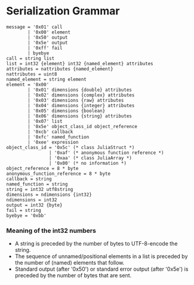 # Serialization Grammar

    message = '0x01' call
            | '0x00' element
            | '0x50' output
            | '0x5e' output
            | '0xff' fail
            | byebye
    call = string list
    list = int32 {element} int32 {named_element} attributes
    attributes = nattributes {named_element}
    nattributes = uint8
    named_element = string element
    element = '0x00'
            | '0x01' dimensions {double} attributes
            | '0x02' dimensions {complex} attributes
            | '0x03' dimensions {raw} attributes
            | '0x04' dimensions {integer} attributes
            | '0x05' dimensions {boolean}
            | '0x06' dimensions {string} attributes
            | '0x07' list
            | '0x5e' object_class_id object_reference
            | '0xcb' callback
            | '0xfc' named_function
            | '0xee' expression
    object_class_id = '0x5c' (* class JuliaStruct *)
                    | '0xaf' (* anonymous function reference *)
                    | '0xaa' (* class JuliaArray *)
                    | '0x00' (* no information *)
    object_reference = 8 * byte
    anonymous_function_reference = 8 * byte
    callback = string
    named_function = string
    string = int32 utf8string
    dimensions = ndimensions {int32}
    ndimensions = int32
    output = int32 {byte}
    fail = string
    byebye = '0xbb'

### Meaning of the int32 numbers
* A string is preceded by the number of bytes to UTF-8-encode the string.
* The sequence of unnamed/positional elements in a list is preceded by
  the number of (named) elements that follow.
* Standard output (after '0x50') or standard error output (after '0x5e')
  is preceded by the number of bytes that are sent.
